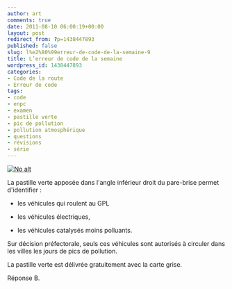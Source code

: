 ```yaml
---
author: art
comments: true
date: 2011-08-10 06:00:19+00:00
layout: post
redirect_from: ?p=1438447893
published: false
slug: l%e2%80%99erreur-de-code-de-la-semaine-9
title: L’erreur de code de la semaine
wordpress_id: 1438447893
categories:
- Code de la route
- Erreur de code
tags:
- code
- enpc
- examen
- pastille verte
- pic de pollution
- pollution atmosphérique
- questions
- révisions
- série
---
```


<a href="https://static.irz.fr/2011/06/cerberus-2011-06-07-à-04.08.27.png"><img alt="No alt" data-src="https://static.irz.fr/2011/06/cerberus-2011-06-07-à-04.08.27.png" src="https://static.irz.fr/thumb.php?size=<100&crop=0&src=https://static.irz.fr/2011/06/cerberus-2011-06-07-à-04.08.27.png" /></a>

La pastille verte apposée dans l'angle inférieur droit du pare-brise permet d'identifier :



	
  * les véhicules qui roulent au GPL

	
  * les véhicules électriques,

	
  * les véhicules catalysés moins polluants.


Sur décision préfectorale, seuls ces véhicules sont autorisés à circuler dans les villes les jours de pics de pollution.

La pastille verte est délivrée gratuitement avec la carte grise.

Réponse B.




